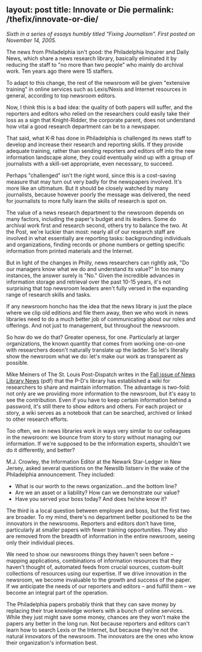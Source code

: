 layout: post
title: Innovate or Die
permalink: /thefix/innovate-or-die/
---

_Sixth in a series of essays humbly titled "Fixing Journalism". First posted on November 14, 2005._

The news from Philadelphia isn't good: the Philadelphia Inquirer and Daily News, which share a news research library, basically eliminated it by reducing the staff to "no more than two people" who mainly do archival work. Ten years ago there were 15 staffers.

To adapt to this change, the rest of the newsroom will be given "extensive training" in online services such as Lexis/Nexis and Internet resources in general, according to top newsroom editors.

Now, I think this is a bad idea: the quality of both papers will suffer, and the reporters and editors who relied on the researchers could easily take their loss as a sign that Knight-Ridder, the corporate parent, does not understand how vital a good research department can be to a newspaper.

That said, what K-R has done in Philadelphia is challenged its news staff to develop and increase their research and reporting skills. If they provide adequate training, rather than sending reporters and editors off into the new information landscape alone, they could eventually wind up with a group of journalists with a skill-set appropriate, even necessary, to succeed.

Perhaps "challenged" isn't the right word, since this is a cost-saving measure that may turn out very badly for the newspapers involved. It's more like an ultimatum. But it should be closely watched by many journalists, because however poorly the message was delivered, the need for journalists to more fully learn the skills of research is spot on.

The value of a news research department to the newsroom depends on many factors, including the paper's budget and its leaders. Some do archival work first and research second, others try to balance the two. At the Post, we're luckier than most: nearly all of our research staff are involved in what essentially are reporting tasks: backgrounding individuals and organizations, finding records or phone numbers or getting specific information from printed materials and the Internet.

But in light of the changes in Philly, news researchers can rightly ask, "Do our managers know what we do and understand its value?" In too many instances, the answer surely is "No." Given the incredible advances in information storage and retrieval over the past 10-15 years, it's not surprising that top newsroom leaders aren't fully versed in the expanding range of research skills and tasks.

If any newsroom honcho has the idea that the news library is just the place where we clip old editions and file them away, then we who work in news libraries need to do a much better job of communicating about our roles and offerings. And not just to management, but throughout the newsroom.

So how do we do that? Greater openess, for one. Particularly at larger organizations, the known quantity that comes from working one-on-one with researchers doesn't naturally translate up the ladder. So let's literally show the newsroom what we do: let's make our work as transparent as possible.

Mike Meiners of The St. Louis Post-Dispatch writes in the [Fall issue of News Library News](http://www.ibiblio.org/slanews/nln/nln05/nln281.pdf) (pdf) that the P-D's library has established a wiki for researchers to share and maintain information. The advantage is two-fold: not only are we providing more information to the newsroom, but it's easy to see the contribution. Even if you have to keep certain information behind a password, it's still there to show editors and others. For each project or story, a wiki serves as a notebook that can be searched, archived or linked to other research efforts.

Too often, we in news libraries work in ways very similar to our colleagues in the newsroom: we bounce from story to story without managing our information. If we're supposed to be the information experts, shouldn't we do it differently, and better?

M.J. Crowley, the Information Editor at the Newark Star-Ledger in New Jersey, asked several questions on the Newslib listserv in the wake of the Philadelphia announcement. They included:

  * What is our worth to the news organization…and the bottom line?
  * Are we an asset or a liability? How can we demonstrate our value?
  * Have you served your boss today? And does he/she know it?

The third is a local question between employee and boss, but the first two are broader. To my mind, there's no department better positioned to be the innovators in the newsrooms. Reporters and editors don't have time, particularly at smaller papers with fewer training opportunities. They also are removed from the breadth of information in the entire newsroom, seeing only their individual pieces.

We need to show our newsrooms things they haven't seen before – mapping applications, combinations of information resources that they haven't thought of, automated feeds from crucial sources, custom-built collections of resources using our expertise. If we drive innovation in the newsroom, we become invaluable to the growth and success of the paper. If we anticipate the needs of our reporters and editors – and fulfill them – we become an integral part of the operation.

The Philadelphia papers probably think that they can save money by replacing their true knowledge workers with a bunch of online services. While they just might save some money, chances are they won't make the papers any better in the long run. Not because reporters and editors can't learn how to search Lexis or the Internet, but because they're not the natural innovators of the newsroom. The innovators are the ones who know their organization's information best.